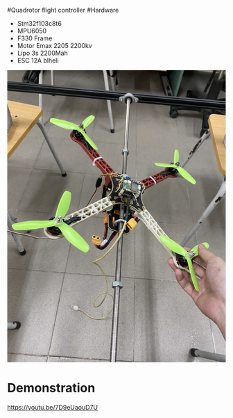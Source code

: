 #Quadrotor flight controller
#Hardware
 - Stm32f103c8t6
 - MPU6050
 - F330 Frame
 - Motor Emax 2205 2200kv
 - Lipo 3s 2200Mah 
 - ESC 12A blheli

![exampl](./resource/img2.jpg)
# Demonstration
https://youtu.be/7D9eUaouD7U



